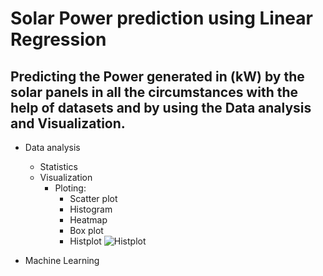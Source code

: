 ﻿# Solar Power prediction using Linear Regression
## Predicting the Power generated in (kW) by the solar panels in all the circumstances with the help of datasets and by using the Data analysis and Visualization.
- Data analysis
  - Statistics
  - Visualization
    - Ploting:
         - Scatter plot
         - Histogram
         - Heatmap
         - Box plot
         - Histplot
         ![Histplot](https://github.com/user-attachments/assets/c7570f15-c162-440d-bdda-35618e4e84fc)

- Machine Learning
